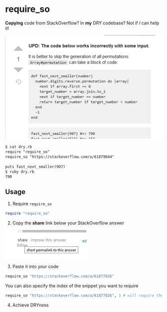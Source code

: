 # require_so

**Copying** code from StackOverflow? In **my** DRY codebase? Not if *I* can help it!

![Code snippet from a StackOverflow answer](screenshots/answer.jpg)

```
$ cat dry.rb
require "require_so"
require_so "https://stackoverflow.com/a/61879644"

puts fast_next_smaller(907)
$ ruby dry.rb
790
```

## Usage

1. Require `require_so`

```ruby
require "require_so"
```

2. Copy the **share** link below your StackOverflow answer

![Share button location](screenshots/share.jpg)

3. Paste it into your code

```ruby
require_so "https://stackoverflow.com/a/61877826"
```

You can also specify the index of the snippet you want to require

```ruby
require_so "https://stackoverflow.com/a/61877826", 1 # will require the 2nd code snippet in the post
```

4. Achieve DRYness
